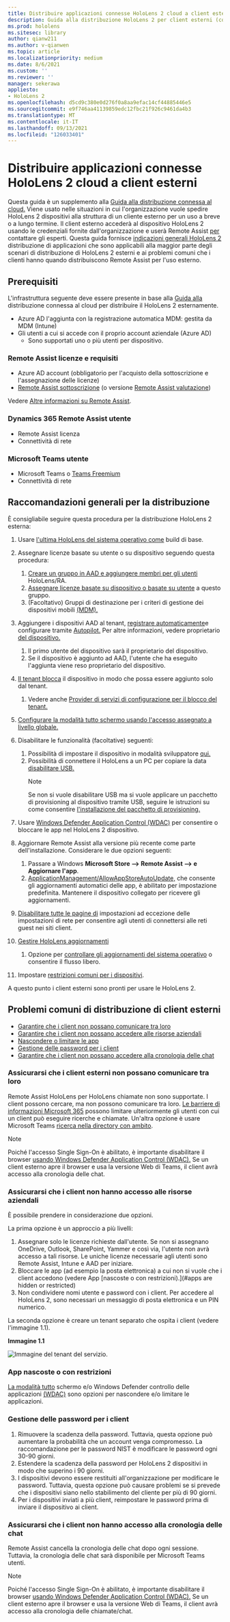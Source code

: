 ```yaml
---
title: Distribuire applicazioni connesse HoloLens 2 cloud a client esterni
description: Guida alla distribuzione HoloLens 2 per client esterni (con Assistenza remota come esempio)
ms.prod: hololens
ms.sitesec: library
author: qianw211
ms.author: v-qianwen
ms.topic: article
ms.localizationpriority: medium
ms.date: 8/6/2021
ms.custom: ''
ms.reviewer: ''
manager: sekerawa
appliesto:
- HoloLens 2
ms.openlocfilehash: d5cd9c380e0d276f0a8aa9efac14cf44885446e5
ms.sourcegitcommit: e9f746aa41139859edc12fbc21f926c9461da4b3
ms.translationtype: MT
ms.contentlocale: it-IT
ms.lasthandoff: 09/13/2021
ms.locfileid: "126033401"
---
```

# <a name="deploy-cloud-connected-hololens-2-to-external-clients"></a>Distribuire applicazioni connesse HoloLens 2 cloud a client esterni

Questa guida è un supplemento alla [Guida alla distribuzione connessa al cloud.](hololens2-cloud-connected-overview.md) Viene usato nelle situazioni in cui l'organizzazione vuole spedire HoloLens 2 dispositivi alla struttura di un cliente esterno per un uso a breve o a lungo termine. Il client esterno accederà al dispositivo HoloLens 2 usando le credenziali fornite dall'organizzazione e userà Remote Assist [per](/dynamics365/mixed-reality/remote-assist/ra-overview) contattare gli esperti. Questa guida fornisce [indicazioni generali HoloLens 2](#general-deployment-recommendations) distribuzione di applicazioni che sono [](#common-external-client-deployment-concerns) applicabili alla maggior parte degli scenari di distribuzione di HoloLens 2 esterni e ai problemi comuni che i clienti hanno quando distribuiscono Remote Assist per l'uso esterno. 

## <a name="prerequisites"></a>Prerequisiti

L'infrastruttura seguente deve essere presente in base alla [Guida alla](hololens2-cloud-connected-overview.md) distribuzione connessa al cloud per distribuire il HoloLens 2 esternamente.

- Azure AD l'aggiunta con la registrazione automatica MDM: gestita da MDM (Intune)
- Gli utenti a cui si accede con il proprio account aziendale (Azure AD)
    - Sono supportati uno o più utenti per dispositivo.

### <a name="remote-assist-licensing-and-requirements"></a>Remote Assist licenze e requisiti

- Azure AD account (obbligatorio per l'acquisto della sottoscrizione e l'assegnazione delle licenze)
- [Remote Assist sottoscrizione](/dynamics365/mixed-reality/remote-assist/buy-and-deploy-remote-assist) (o versione [Remote Assist valutazione](/dynamics365/mixed-reality/remote-assist/try-remote-assist))

Vedere [Altre informazioni su Remote Assist](/hololens/hololens2-cloud-connected-overview#learn-about-remote-assist).

### <a name="dynamics-365-remote-assist-user"></a>Dynamics 365 Remote Assist utente

- Remote Assist licenza
- Connettività di rete

### <a name="microsoft-teams-user"></a>Microsoft Teams utente

- Microsoft Teams o [Teams Freemium](https://products.office.com/microsoft-teams/free)
- Connettività di rete

## <a name="general-deployment-recommendations"></a>Raccomandazioni generali per la distribuzione

È consigliabile seguire questa procedura per la distribuzione HoloLens 2 esterna:

1. Usare [l'ultima HoloLens del sistema operativo come](https://aka.ms/hololens2download) build di base.
1. Assegnare licenze basate su utente o su dispositivo seguendo questa procedura:
    1. [Creare un gruppo in AAD e aggiungere membri per gli utenti](/azure/active-directory/fundamentals/active-directory-groups-create-azure-portal#create-a-basic-group-and-add-members) HoloLens/RA.
    1. [Assegnare licenze basate su dispositivo o basate su utente](/azure/active-directory/enterprise-users/licensing-groups-assign#:~:text=In%20this%20article%201%20Assign%20the%20required%20licenses,3%20Check%20for%20license%20problems%20and%20resolve%20them) a questo gruppo.
    1. (Facoltativo) Gruppi di destinazione per i criteri di gestione dei dispositivi mobili [(MDM).](hololens-enroll-mdm.md)

1. Aggiungere i dispositivi AAD al tenant, [registrare automaticamente](/hololens/hololens-enroll-mdm#auto-enrollment-in-mdm)e configurare tramite [Autopilot.](/hololens/hololens2-autopilot) Per altre informazioni, vedere proprietario [del dispositivo.](/hololens/security-adminless-os#device-owner)
    1. Il primo utente del dispositivo sarà il proprietario del dispositivo.
    1. Se il dispositivo è aggiunto ad AAD, l'utente che ha eseguito l'aggiunta viene reso proprietario del dispositivo.
    
1. [Il tenant blocca](/hololens/hololens-release-notes#tenantlockdown-csp-and-autopilot) il dispositivo in modo che possa essere aggiunto solo dal tenant.
    1. Vedere anche [Provider di servizi di configurazione per il blocco del tenant.](/windows/client-management/mdm/tenantlockdown-csp)

1. [Configurare la modalità tutto schermo usando l'accesso assegnato a livello globale.](/hololens/hololens-global-assigned-access-kiosk)

1. Disabilitare le funzionalità (facoltative) seguenti:
    1. Possibilità di impostare il dispositivo in modalità sviluppatore [qui.](/windows/client-management/mdm/policy-csp-applicationmanagement#applicationmanagement-allowdeveloperunlock)
    1. Possibilità di connettere il HoloLens a un PC per copiare la data [disabilitare USB.](/windows/client-management/mdm/policy-csp-connectivity#connectivity-allowusbconnection)
       > [!NOTE]
        > Se non si vuole disabilitare USB ma si vuole applicare un pacchetto di provisioning al dispositivo tramite USB, seguire le istruzioni su come consentire [l'installazione del pacchetto di provisioning.](/windows/client-management/mdm/policy-csp-security#security-allowaddprovisioningpackage)

1. Usare [Windows Defender Application Control (WDAC)](/hololens/windows-defender-application-control-wdac) per consentire o bloccare le app nel HoloLens 2 dispositivo.
1. Aggiornare Remote Assist alla versione più recente come parte dell'installazione. Considerare le due opzioni seguenti:
    1. Passare a Windows **Microsoft Store --> Remote Assist --> e Aggiornare l'app**.
    1. [ApplicationManagement/AllowAppStoreAutoUpdate,](/windows/client-management/mdm/policy-csp-applicationmanagement#applicationmanagement-allowappstoreautoupdate) che consente gli aggiornamenti automatici delle app, è abilitato per impostazione predefinita. Mantenere il dispositivo collegato per ricevere gli aggiornamenti.
1. [Disabilitare tutte le pagine di](/hololens/settings-uri-list) impostazioni ad eccezione delle impostazioni di rete per consentire agli utenti di connettersi alle reti guest nei siti client.
1. [Gestire HoloLens aggiornamenti](/hololens/hololens-updates)
    1. Opzione per [controllare gli aggiornamenti del sistema operativo](/mem/intune/protect/windows-update-for-business-configure#create-and-assign-update-rings) o consentire il flusso libero.
1. Impostare [restrizioni comuni per i dispositivi](/hololens/hololens-common-device-restrictions).

A questo punto i client esterni sono pronti per usare le HoloLens 2.

## <a name="common-external-client-deployment-concerns"></a>Problemi comuni di distribuzione di client esterni

- [Garantire che i client non possano comunicare tra loro](#ensure-that-external-clients-cant-communicate-with-one-another)
- [Garantire che i client non possano accedere alle risorse aziendali](#ensure-that-clients-wont-have-access-to-company-resources)
- [Nascondere o limitare le app](#hidden-or-restricted-apps)
- [Gestione delle password per i client](#password-management-for-your-clients) 
- [Garantire che i client non possano accedere alla cronologia delle chat](#ensure-that-clients-wont-have-access-to-chat-history)

### <a name="ensure-that-external-clients-cant-communicate-with-one-another"></a>Assicurarsi che i client esterni non possano comunicare tra loro

Remote Assist HoloLens per HoloLens chiamate non sono supportate. I client possono cercare, ma non possono comunicare tra loro. [Le barriere di informazioni Microsoft 365](/microsoft-365/compliance/information-barriers) possono limitare ulteriormente gli utenti con cui un client può eseguire ricerche e chiamate. Un'altra opzione è usare Microsoft Teams [ricerca nella directory con ambito](/MicrosoftTeams/teams-scoped-directory-search).

 > [!NOTE]
> Poiché l'accesso Single Sign-On è abilitato, è importante disabilitare il browser [usando Windows Defender Application Control (WDAC).](/hololens/windows-defender-application-control-wdac) Se un client esterno apre il browser e usa la versione Web di Teams, il client avrà accesso alla cronologia delle chat.

### <a name="ensure-that-clients-wont-have-access-to-company-resources"></a>Assicurarsi che i client non hanno accesso alle risorse aziendali

È possibile prendere in considerazione due opzioni.

La prima opzione è un approccio a più livelli:

1. Assegnare solo le licenze richieste dall'utente. Se non si assegnano OneDrive, Outlook, SharePoint, Yammer e così via, l'utente non avrà accesso a tali risorse. Le uniche licenze necessarie agli utenti sono Remote Assist, Intune e AAD per iniziare.
1. Bloccare le app (ad esempio la posta elettronica) a cui non si vuole che i client accedono (vedere App [nascoste o con restrizioni).](#apps are hidden or restricted)
1. Non condividere nomi utente e password con i client. Per accedere al HoloLens 2, sono necessari un messaggio di posta elettronica e un PIN numerico.

La seconda opzione è creare un tenant separato che ospita i client (vedere l'immagine 1.1).

**Immagine 1.1**

![Immagine del tenant del servizio.](./images/hololens-service-tenant-image.png)

### <a name="hidden-or-restricted-apps"></a>App nascoste o con restrizioni

[La modalità tutto](/hololens/hololens-kiosk) schermo e/o Windows Defender controllo delle applicazioni [(WDAC)](/hololens/windows-efender-application-control-wdac) sono opzioni per nascondere e/o limitare le applicazioni.

### <a name="password-management-for-your-clients"></a>Gestione delle password per i client

1. Rimuovere la scadenza della password. Tuttavia, questa opzione può aumentare la probabilità che un account venga compromesso. La raccomandazione per le password NIST è modificare le password ogni 30-90 giorni.
1. Estendere la scadenza della password per HoloLens 2 dispositivi in modo che superino i 90 giorni.
1. I dispositivi devono essere restituiti all'organizzazione per modificare le password. Tuttavia, questa opzione può causare problemi se si prevede che i dispositivi siano nello stabilimento del cliente per più di 90 giorni.  
1. Per i dispositivi inviati a più client, reimpostare le password prima di inviare il dispositivo ai client.

### <a name="ensure-that-clients-wont-have-access-to-chat-history"></a>Assicurarsi che i client non hanno accesso alla cronologia delle chat

Remote Assist cancella la cronologia delle chat dopo ogni sessione. Tuttavia, la cronologia delle chat sarà disponibile per Microsoft Teams utenti.

> [!NOTE]
> Poiché l'accesso Single Sign-On è abilitato, è importante disabilitare il browser [usando Windows Defender Application Control (WDAC).](/hololens/windows-defender-application-control-wdac)  Se un client esterno apre il browser e usa la versione Web di Teams, il client avrà accesso alla cronologia delle chiamate/chat.
